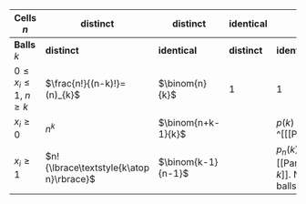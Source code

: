 | Cells $n$                       | distinct                    | distinct      | identical    | identical     |
| ------------------------------- | --------------------------- | ------------- | ------------ | ------------- |
| **Balls** $k$                   | **distinct**                | **identical** | **distinct** | **identical** |
| $0\leq{x_i}\leq{1}$, $n\geq{k}$ | $\frac{n!}{(n-k)!}=(n)_{k}$ |    $\binom{n}{k}$           |      1        |      1         |
|   $x_i\geq{0}$                              | $n^k$                            | $\binom{n+k-1}{k}$              |        |   $p(k)$     ^[[[Partition#Partition]]]              |
|   $x_i\geq{1}$                                  | $n!{\lbrace\textstyle{k\atop n}\rbrace}$                            |     $\binom{k-1}{n-1}$          |              |  $p_{n}(k)$ ^[ [[Partition#Partition into _k_]]. Note, there, n is balls, and k is cells  ]            |



